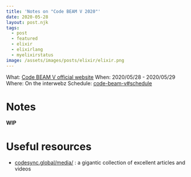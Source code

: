 ```yaml
---
title: 'Notes on "Code BEAM V 2020"'
date: 2020-05-28
layout: post.njk
tags:
  - post
  - featured
  - elixir
  - elixirlang
  - myelixirstatus
image: /assets/images/posts/elixir/elixir.png
---
```


What: [Code BEAM V official website](https://codesync.global/conferences/code-beam-v/)
When: 2020/05/28 - 2020/05/29
Where: On the interwebz
Schedule: [code-beam-v#schedule](https://codesync.global/conferences/code-beam-v/#schedule)

# Notes

**WIP**

# Useful resources

- [codesync.global/media/](https://codesync.global/media/) : a gigantic collection of excellent articles and videos
